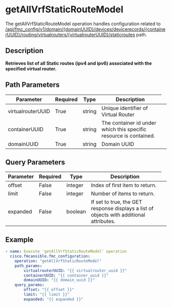 # getAllVrfStaticRouteModel

The getAllVrfStaticRouteModel operation handles configuration related to [/api/fmc_config/v1/domain/{domainUUID}/devices/devicerecords/{containerUUID}/routing/virtualrouters/{virtualrouterUUID}/staticroutes](/paths//api/fmc_config/v1/domain/{domain_uuid}/devices/devicerecords/{container_uuid}/routing/virtualrouters/{virtualrouter_uuid}/staticroutes.md) path.&nbsp;
## Description
**Retrieves list of all Static routes (ipv4 and ipv6) associated with the specified virtual router.**

## Path Parameters
| Parameter | Required | Type | Description |
| --------- | -------- | ---- | ----------- |
| virtualrouterUUID | True | string <td colspan=3> Unique identifier of Virtual Router |
| containerUUID | True | string <td colspan=3> The container id under which this specific resource is contained. |
| domainUUID | True | string <td colspan=3> Domain UUID |

## Query Parameters
| Parameter | Required | Type | Description |
| --------- | -------- | ---- | ----------- |
| offset | False | integer <td colspan=3> Index of first item to return. |
| limit | False | integer <td colspan=3> Number of items to return. |
| expanded | False | boolean <td colspan=3> If set to true, the GET response displays a list of objects with additional attributes. |

## Example
```yaml
- name: Execute 'getAllVrfStaticRouteModel' operation
  cisco.fmcansible.fmc_configuration:
    operation: "getAllVrfStaticRouteModel"
    path_params:
        virtualrouterUUID: "{{ virtualrouter_uuid }}"
        containerUUID: "{{ container_uuid }}"
        domainUUID: "{{ domain_uuid }}"
    query_params:
        offset: "{{ offset }}"
        limit: "{{ limit }}"
        expanded: "{{ expanded }}"

```